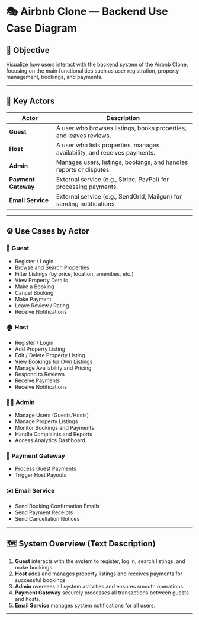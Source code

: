 # 🎭 Airbnb Clone — Backend Use Case Diagram

## 🎯 Objective
Visualize how users interact with the backend system of the Airbnb Clone, focusing on the main functionalities such as user registration, property management, bookings, and payments.

---

## 🧩 Key Actors

| Actor | Description |
|--------|--------------|
| **Guest** | A user who browses listings, books properties, and leaves reviews. |
| **Host** | A user who lists properties, manages availability, and receives payments. |
| **Admin** | Manages users, listings, bookings, and handles reports or disputes. |
| **Payment Gateway** | External service (e.g., Stripe, PayPal) for processing payments. |
| **Email Service** | External service (e.g., SendGrid, Mailgun) for sending notifications. |

---

## ⚙️ Use Cases by Actor

### 🧍 Guest
- Register / Login  
- Browse and Search Properties  
- Filter Listings (by price, location, amenities, etc.)  
- View Property Details  
- Make a Booking  
- Cancel Booking  
- Make Payment  
- Leave Review / Rating  
- Receive Notifications  

### 🏠 Host
- Register / Login  
- Add Property Listing  
- Edit / Delete Property Listing  
- View Bookings for Own Listings  
- Manage Availability and Pricing  
- Respond to Reviews  
- Receive Payments  
- Receive Notifications  

### 👨‍💼 Admin
- Manage Users (Guests/Hosts)  
- Manage Property Listings  
- Monitor Bookings and Payments  
- Handle Complaints and Reports  
- Access Analytics Dashboard  

### 🏦 Payment Gateway
- Process Guest Payments  
- Trigger Host Payouts  

### ✉️ Email Service
- Send Booking Confirmation Emails  
- Send Payment Receipts  
- Send Cancellation Notices  

---

## 🗺️ System Overview (Text Description)
1. **Guest** interacts with the system to register, log in, search listings, and make bookings.  
2. **Host** adds and manages property listings and receives payments for successful bookings.  
3. **Admin** oversees all system activities and ensures smooth operations.  
4. **Payment Gateway** securely processes all transactions between guests and hosts.  
5. **Email Service** manages system notifications for all users.

---
